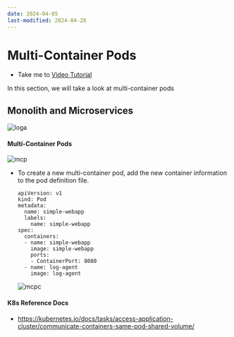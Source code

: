```yaml
---
date: 2024-04-05
last-modified: 2024-04-28
---
```

# Multi-Container Pods
  - Take me to [Video Tutorial](https://kodekloud.com/topic/multi-container-pods-2/)

In this section, we will take a look at multi-container pods

## Monolith and Microservices

  ![loga](loga.PNG)
  
#### Multi-Container Pods

  ![mcp](mcp.PNG)
  
- To create a new multi-container pod, add the new container information to the pod definition file.
  ```
  apiVersion: v1
  kind: Pod
  metadata:
    name: simple-webapp
    labels:
      name: simple-webapp
  spec:
    containers:
    - name: simple-webapp
      image: simple-webapp
      ports:
      - ContainerPort: 8080
    - name: log-agent
      image: log-agent
  ```
  ![mcpc](mcpc.PNG)
 
#### K8s Reference Docs
- https://kubernetes.io/docs/tasks/access-application-cluster/communicate-containers-same-pod-shared-volume/
